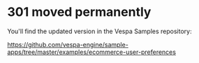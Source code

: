 # 301 moved permanently

You'll find the updated version in the Vespa Samples repository:

https://github.com/vespa-engine/sample-apps/tree/master/examples/ecommerce-user-preferences

